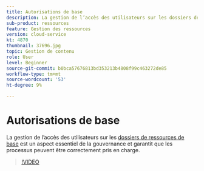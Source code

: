 ```yaml
---
title: Autorisations de base
description: La gestion de l’accès des utilisateurs sur les dossiers de ressources de base est un aspect essentiel de la gouvernance et garantit que les processus peuvent être correctement pris en charge.
sub-product: ressources
feature: Gestion des ressources
version: cloud-service
kt: 4870
thumbnail: 37696.jpg
topic: Gestion de contenu
role: User
level: Beginner
source-git-commit: b0bca57676813bd353213b4808f99c463272de85
workflow-type: tm+mt
source-wordcount: '53'
ht-degree: 9%

---
```



# Autorisations de base

La gestion de l’accès des utilisateurs sur les [dossiers de ressources de base](./baseline-folders.md) est un aspect essentiel de la gouvernance et garantit que les processus peuvent être correctement pris en charge.

>[!VIDEO](https://video.tv.adobe.com/v/37696/?quality=12&learn=on&hidetitle=true)
